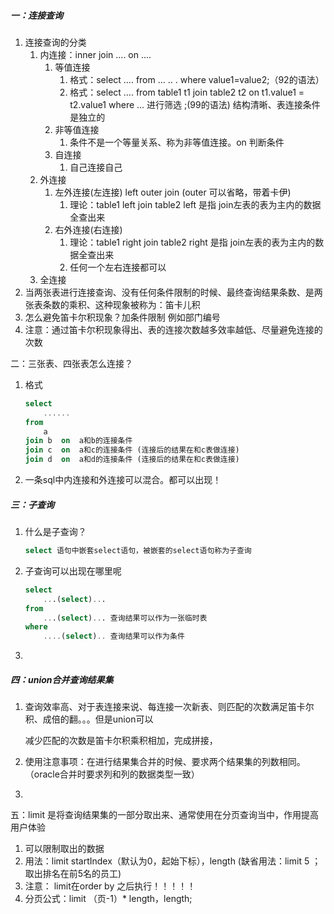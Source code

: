 ##### 一：连接查询

1. 连接查询的分类
   1. 内连接：inner join .... on ....
      1. 等值连接
         1. 格式：select .... from ...   .. .  where value1=value2;（92的语法）
         2. 格式：select ....  from table1 t1  join table2 t2  on t1.value1 = t2.value1   where  ...  进行筛选 ;(99的语法)  结构清晰、表连接条件是独立的
      2. 非等值连接
         1. 条件不是一个等量关系、称为非等值连接。on  判断条件
      3. 自连接
         1. 自己连接自己
   2. 外连接
      1. 左外连接(左连接)  left   outer  join (outer 可以省略，带着卡伊)
         1. 理论：table1  left join  table2    left  是指 join左表的表为主内的数据全查出来
      2. 右外连接(右连接)
         1. 理论：table1  right join  table2  right  是指 join左表的表为主内的数据全查出来
         2. 任何一个左右连接都可以
   3. 全连接
2. 当两张表进行连接查询、没有任何条件限制的时候、最终查询结果条数、是两张表条数的乘积、这种现象被称为：笛卡儿积
3. 怎么避免笛卡尔积现象？加条件限制 例如部门编号
3. 注意：通过笛卡尔积现象得出、表的连接次数越多效率越低、尽量避免连接的次数

二：三张表、四张表怎么连接？

1. 格式

   ```sql
   select 
       ......
   from
       a
   join b  on  a和b的连接条件
   join c  on  a和c的连接条件 (连接后的结果在和c表做连接)
   join d  on  a和d的连接条件 (连接后的结果在和c表做连接)
   ```

2. 一条sql中内连接和外连接可以混合。都可以出现！

##### 三：子查询

1. 什么是子查询？

   ```sql
   select 语句中嵌套select语句，被嵌套的select语句称为子查询
   ```

2. 子查询可以出现在哪里呢

   ```sql
   select
       ...(select)...  
   from
       ...(select)... 查询结果可以作为一张临时表
   where      
       ....(select).. 查询结果可以作为条件
   ```

3. 

##### 四：union合并查询结果集

1. 查询效率高、对于表连接来说、每连接一次新表、则匹配的次数满足笛卡尔积、成倍的翻。。。但是union可以

   减少匹配的次数是笛卡尔积乘积相加，完成拼接，

2. 使用注意事项：在进行结果集合并的时候、要求两个结果集的列数相同。（oracle合并时要求列和列的数据类型一致）

3. 

五：limit 是将查询结果集的一部分取出来、通常使用在分页查询当中，作用提高用户体验

1. 可以限制取出的数据
2. 用法：limit  startIndex（默认为0，起始下标），length  (缺省用法：limit   5 ； 取出排名在前5名的员工)
3. 注意： limit在order  by 之后执行！！！！！
4. 分页公式：limit   （页-1）* length，length;